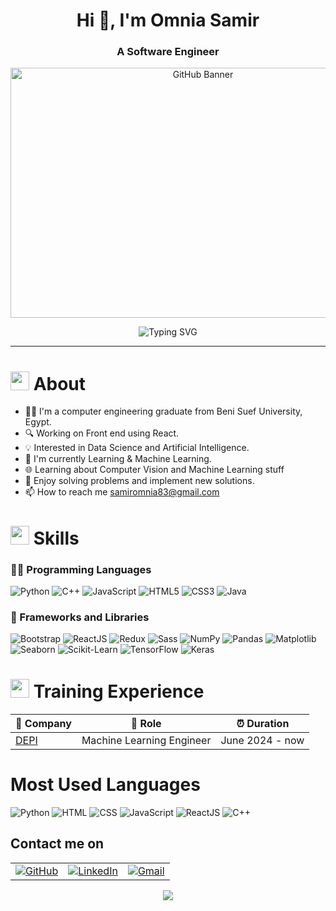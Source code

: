<!-- ----------- HEAD SECTION ------------ -->
<h1 align="center">Hi 👋, I'm Omnia Samir</h1>
<h3 align="center">A Software Engineer </h3>

<p align="center">
    <img src="![GitHub Banner](https://raw.githubusercontent.com/your-username/your-repo/main/path-to-your-image.png)" alt="GitHub Banner" width="600" height="400"/>
</p>

<p align="center">
    <img src="https://readme-typing-svg.herokuapp.com?font=Fira+Code&size=25&pause=1000&center=true&vCenter=true&random=false&width=455&height=65&lines=Hey+There+%F0%9F%91%8B%2C+I'm+Omnia+Samir;AI+Engineer+%F0%9F%92%BB" alt="Typing SVG" />
</p>

---

<!-- ----------- BODY SECTION ------------ -->

<h1><img src = "https://media2.giphy.com/media/QssGEmpkyEOhBCb7e1/giphy.gif?cid=ecf05e47a0n3gi1bfqntqmob8g9aid1oyj2wr3ds3mg700bl&rid=giphy.gif" width ="30"> About</h1>

- 👨‍🎓 I'm a computer engineering graduate from Beni Suef University, Egypt.
- 🔍 Working on Front end using React.
- 💡 Interested in Data Science and Artificial Intelligence.
- 🌱 I'm currently Learning & Machine Learning.
- 🌐 Learning about Computer Vision and Machine Learning stuff
- 🌟 Enjoy solving problems and implement new solutions.
- 📫 How to reach me samiromnia83@gmail.com

<h1><img src = "https://media2.giphy.com/media/QssGEmpkyEOhBCb7e1/giphy.gif?cid=ecf05e47a0n3gi1bfqntqmob8g9aid1oyj2wr3ds3mg700bl&rid=giphy.gif" width ="30"> Skills</h1>

### 🧑‍💻 Programming Languages
![Python](https://img.shields.io/badge/-Python-3776AB?style=flat&logo=python&logoColor=white)
![C++](https://img.shields.io/badge/-C%2B%2B-00599C?style=flat&logo=c%2B%2B&logoColor=white)
![JavaScript](https://img.shields.io/badge/-JavaScript-F7DF1E?style=flat&logo=javascript&logoColor=black)
![HTML5](https://img.shields.io/badge/-HTML5-E34F26?style=flat&logo=html5&logoColor=white)
![CSS3](https://img.shields.io/badge/-CSS3-1572B6?style=flat&logo=css3&logoColor=white)
![Java](https://img.shields.io/badge/-Java-007396?style=flat&logo=java&logoColor=white)


### 🧰 Frameworks and Libraries
![Bootstrap](https://img.shields.io/badge/-Bootstrap-7952B3?style=flat&logo=bootstrap&logoColor=white)
![ReactJS](https://img.shields.io/badge/-ReactJS-61DAFB?style=flat&logo=react&logoColor=black)
![Redux](https://img.shields.io/badge/-Redux-764ABC?style=flat&logo=redux&logoColor=white)
![Sass](https://img.shields.io/badge/-Sass-CC6699?style=flat&logo=sass&logoColor=white)
![NumPy](https://img.shields.io/badge/-NumPy-013243?style=flat&logo=numpy&logoColor=white)
![Pandas](https://img.shields.io/badge/-Pandas-150458?style=flat&logo=pandas&logoColor=white)
![Matplotlib](https://img.shields.io/badge/-Matplotlib-009688?style=flat&logo=plotly&logoColor=white)
![Seaborn](https://img.shields.io/badge/-Seaborn-2E2D77?style=flat&logoColor=white)
![Scikit-Learn](https://img.shields.io/badge/-Scikit%20Learn-F7931E?style=flat&logo=scikit-learn&logoColor=white)
![TensorFlow](https://img.shields.io/badge/-TensorFlow-FF6F00?style=flat&logo=tensorflow&logoColor=white)
![Keras](https://img.shields.io/badge/-Keras-D00000?style=flat&logo=keras&logoColor=white)

<h1><img src = "https://media2.giphy.com/media/QssGEmpkyEOhBCb7e1/giphy.gif?cid=ecf05e47a0n3gi1bfqntqmob8g9aid1oyj2wr3ds3mg700bl&rid=giphy.gif" width ="30"> Training Experience</h1>

| 🏢 Company                                                                                                                                                                                                                                                                                                                                                                                                                                                                                                                                                                     | 💼 Role                   | ⏰ Duration     |
| ------------------------------------------------------------------------------------------------------------------------------------------------------------------------------------------------------------------------------------------------------------------------------------------------------------------------------------------------------------------------------------------------------------------------------------------------------------------------------------------------------------------------------------------------------------------------------ | ------------------------- | --------------- |
| [DEPI](https://depi.gov.eg/)                                                                                                                                                                                                                                                                                                                                                                                                                                                                                                                                                   | Machine Learning Engineer | June 2024 - now |

# Most Used Languages
![Python](https://img.shields.io/badge/Python-66.45%25-blue)
![HTML](https://img.shields.io/badge/HTML-80%25-blue)
![CSS](https://img.shields.io/badge/CSS-4.80%25-blue)
![JavaScript](https://img.shields.io/badge/JavaScript-70%25-yellow)
![ReactJS](https://img.shields.io/badge/ReactJS-65%25-blue)
![C++](https://img.shields.io/badge/C++-14.60%25-gray)


## Contact me on

<div align="center">
    <table>
        <tr>
            <td><a href="https://raw.githubusercontent.com/rahuldkjain/github-profile-readme-generator/master/src/images/icons/Social/linked-in-alt.svg"><img src="https://img.shields.io/github/followers/sayannath.svg?label=GitHub&style=social" alt="GitHub"></a></td>
            <td><a href="https://linkedin.com/in/https://www.linkedin.com/in/omnia-samir-697591221"><img src="https://img.shields.io/badge/LinkedIn--_.svg?style=social&logo=linkedin" alt="LinkedIn"></a></td>
            <td><a href="mailto:samiromnia83@gmail.com"><img src="https://img.shields.io/badge/Gmail--_.svg?style=social&logo=gmail" alt="Gmail"></a></td>
        </tr>
    </table>
</div>

<div width="100%" align="center">
  <img  src="http://github-profile-summary-cards.vercel.app/api/cards/profile-details?username=OmniaSamir&theme=transparent"/>
</div>
